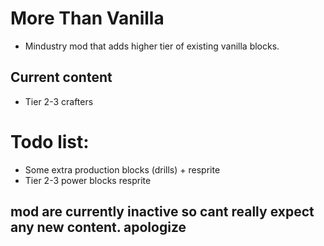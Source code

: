 # More Than Vanilla

- Mindustry mod that adds higher tier of existing vanilla blocks.
## Current content
- Tier 2-3 crafters




# Todo list:
- Some extra production blocks (drills) + resprite
- Tier 2-3 power blocks resprite
## mod are currently inactive so cant really expect any new content. apologize
